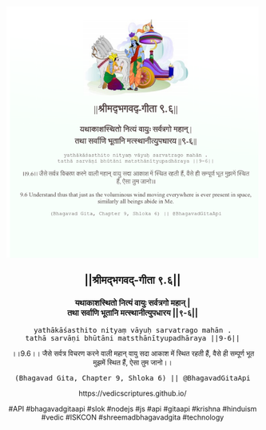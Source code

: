 <img src="../../asset/BG_9_6.png"/>
<center><h2>||श्रीमद्‍भगवद्‍-गीता ९.६||</h2>
<h3>यथाकाशस्थितो नित्यं वायुः सर्वत्रगो महान् |<br/>तथा सर्वाणि भूतानि मत्स्थानीत्युपधारय ||९-६||</h3>
<pre>yathākāśasthito nityaṃ vāyuḥ sarvatrago mahān .<br/>tathā sarvāṇi bhūtāni matsthānītyupadhāraya ||9-6||</pre>
<p>।।9.6।। जैसे सर्वत्र विचरण करने वाली महान् वायु सदा आकाश में स्थित रहती हैं, वैसे ही सम्पूर्ण भूत मुझमें स्थित हैं, ऐसा तुम जानो।।</p>
<pre>(Bhagavad Gita, Chapter 9, Shloka 6) || @BhagavadGitaApi</pre><p>https://vedicscriptures.github.io/</p><p>#API #bhagavadgitaapi #slok #nodejs #js #api #gitaapi #krishna #hinduism #vedic #ISKCON #shreemadbhagavadgita #technology</p></center>